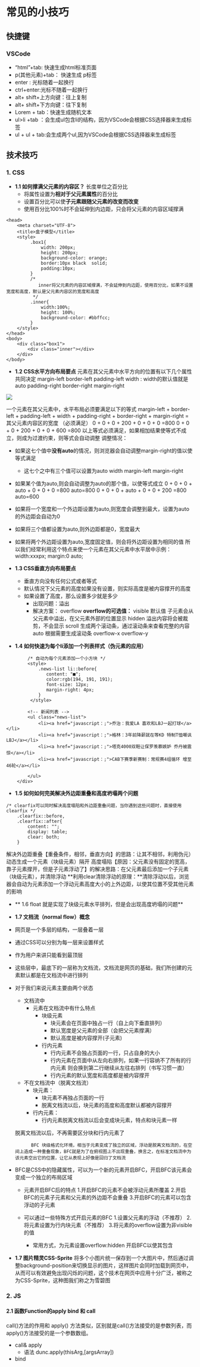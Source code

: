 # 常见的小技巧
## 快捷键
### VSCode
- “html”+tab: 快速生成html标准页面
- p(其他元素)+tab： 快速生成 p标签
- enter : 光标随着一起换行
- ctrl+enter:光标不随着一起换行
- alt+ shift+上方向键：往上复制
- alt+ shift+下方向键：往下复制
- Lorem + tab：快速生成随机文本
- ul>li +tab ：会生成ul包含li的结构，因为VSCode会根据CSS选择器来生成标签
- ul + ul + tab:会生成两个ul,因为VSCode会根据CSS选择器来生成标签

## 技术技巧
### 1. CSS
- **1.1 如何撑满父元素的内容区？**
    长度单位之百分比
    - 将属性设置为**相对于父元素属性**的百分比
    - 设置百分比可以使**子元素跟随父元素的改变而改变**
    - 使用百分比100%时不会延伸到内边距，只会将父元素的内容区域撑满
```
<head>
    <meta charset="UTF-8">
    <title>盒子模型</title>
    <style>
         .box1{
             width: 200px;
             height: 200px;
             background-color: orange;
             border:10px black  solid;
             padding:10px;
         }
         /*
            inner将父元素的内容区域撑满，不会延伸到内边距，使用百分比，如果不设置宽度和高度，默认是父元素内容区的宽度和高度
          */
         .inner{
             width:100%;
             height: 100%;
             background-color: #bbffcc;
         }
    </style>
</head>
<body>
    <div class="box1">
        <div class="inner"></div>
    </div>
</body>
```
- **1.2 CSS水平方向布局要点**
元素在其父元素中水平方向的位置有以下几个属性共同决定
        margin-left
        border-left
        padding-left
        width : width的默认值就是auto
        padding-right
        border-right
        margin-right

![](CSS/imgs/2.png)

一个元素在其父元素中，水平布局必须要满足以下的等式
margin-left + border-left + padding-left + width + padding-right + border-right + margin-right =  其父元素内容区的宽度 （必须满足）
0 + 0 + 0 + 200 + 0 + 0 + 0 =800
0 + 0 + 0 + 200 + 0 + 0 + 600 =800
以上等式必须满足，如果相加结果使等式不成立，则成为过渡约束，则等式会自动调整
 调整情况：
- 如果这七个值中**没有auto**的情况，则浏览器会自动调整margin-right的值以使等式满足
    - 这七个之中有三个值可以设置为auto
            width
            margin-left
            margin-right
- 如果某个值为auto,则会自动调整为auto的那个值，以使等式成立
        0 + 0 + 0 + auto + 0 + 0 + 0 =800    auto=800
        0 + 0 + 0 + auto + 0 + 0 + 200 =800    auto=600
- 如果将一个宽度和一个外边距设置为auto,则宽度会调整到最大，设置为auto的外边距会自动为0
- 如果将三个值都设置为auto,则外边距都是0，宽度最大
- 如果将两个外边距设置为auto,宽度固定值，则会将外边距设置为相同的值
        所以我们经常利用这个特点来使一个元素在其父元素中水平居中示例：
            width:xxxpx;
            margin:0 auto;

- **1.3 CSS垂直方向布局要点**
	- 垂直方向没有任何公式或者等式
	- 默认情况下父元素的高度如果没有设置，则实际高度是被内容撑开的高度
	- 如果设置了高度，那么设置多少就是多少
        - 出现问题：溢出
        - 解决方案： overflow
        **overflow的可选值：**
            visible 默认值 子元素会从父元素中溢出，在父元素外部的位置显示
            hidden 溢出内容将会被裁剪，不会显示
            scroll 生成两个滚动条，通过滚动条来查看完整的内容
            auto 根据需要生成滚动条
            overflow-x
            overflow-y

- **1.4 如何快速为每个li添加一个列表样式（伪元素的应用）**
```
        /* 自动为每个元素添加一个小方块 */
        <style>
            .news-list li::before{
               content: "■";
               color:rgb(194, 191, 191);
               font-size: 12px;
               margin-right: 4px;
            }
         </style>

        <!-- 新闻列表 -->
        <ul class="news-list">
            <li><a href="javascript：;">乔治：我爱LA 喜欢和LBJ一起打球</a></li>
            <li><a href="javascript：;">格林：3年前降薪就在等KD 特制T恤嘲讽LBJ</a></li>
            <li><a href="javascript：;">塔克4000双鞋让保罗羡慕嫉妒 乔丹被震惊</a></li>
            <li><a href="javascript：;">CAB下赛季新赛制：常规赛4组循环 增至46轮</a></li>

        </ul>
    </div>
```

- **1.5 如何如何完美解决外边距重叠和高度坍塌两个问题**
```
/* clearfix可以同时解决高度塌陷和外边距重叠问题，当你遇到这些问题时，直接使用clearfix */
    .clearfix::before,
    .clearfix::after{
        content: "";
        display: table;
        clear: both;
    }
```
解决外边距重叠【重叠条件，相邻，垂直方向】的思路：让其不相邻，利用伪元）动态生成一个元素（块级元素）隔开
高度塌陷【原因：父元素没有固定的宽高，靠子元素撑开，但是子元素浮动了】的解决思路：在父元素最后添加一个子元素（块级元素），并清除浮动
**利用clear清除浮动的原理：**清除浮动以后，浏览器会自动为元素添加一个浮动元素高度大小的上外边距，以使其位置不受其他元素的影响

- ** 1.6 float 就是实现了块级元素水平排列，但是会出现高度坍塌的问题**
- **1.7 文档流（normal flow）概念**
- 网页是一个多层的结构，一层叠着一层
- 通过CSS可以分别为每一层来设置样式
- 作为用户来讲只能看到最顶层
- 这些层中，最底下的一层称为文档流，文档流是网页的基础，我们所创建的元素默认都是在文档流中进行排列
- 对于我们来说元素主要由两个状态
    - 文档流中
    	- 元素在文档流中有什么特点
            - 块级元素
                - 块元素会在页面中独占一行（自上向下垂直排列）
                - 默认宽度是父元素的全部（会把父元素撑满）
                - 默认高度是被内容撑开(子元素)
            - 行内元素
                - 行内元素不会独占页面的一行，只占自身的大小
                - 行内元素在页面中从左向右排列，如果一行容纳不了所有的行内元素
                    则会换到第二行继续从左往右排列（书写习惯一直）
                - 行内元素的默认宽度和高度都是被内容撑开
    - 不在文档流中（脱离文档流）
    	- 块元素：
            - 块元素不再独占页面的一行
            - 脱离文档流以后，块元素的高度和高度默认都被内容撑开
   		- 行内元素：
        	- 行内元素脱离文档流以后会变成块元素，特点和块元素一样

    脱离文档流以后，不再需要区分块和行内元素了

            BFC 块级格式化环境，相当于元素变成了独立的区域，浮动是脱离文档流的，在空间上造成一种重叠现象，BFC就是为了在俯视图上不出现重叠，换言之，在标准文档流中为该元素空出它的位置，让它从表现上好像是回归了文档流

- BFC是CSS中的隐藏属性，可以为一个新的元素开启BFC，开启BFC该元素会变成一个独立的布局区域
    - 元素开启BFC后的特点
    1.开启BFC的元素不会被浮动元素所覆盖
    2.开启BFC的元素子元素和父元素的外边距不会重叠
    3.开启BFC的元素可以包含浮动的子元素

    - 可以通过一些特殊方式开启元素的BFC
    1.设置父元素的浮动（不推荐）
    2.将元素设置为行内块元素（不推荐）
    3.将元素的overflow设置为非visible的值
        - 常用方式，为元素设置overflow:hidden 开启BFC以使其包含
- **1.7 图片精灵CSS-Sprite**
	将多个小图片统一保存到一个大图片中，然后通过调整background-position来切换显示的图片，这样图片会同时加载到网页中，从而可以有效避免出现闪烁的问题，这个技术在网页中应用十分广泛，被称之为CSS-Sprite，这种图我们称之为雪碧图

### 2. JS
#### 2.1 函数Function的apply bind 和 call
 call()方法的作用和 apply() 方法类似，区别就是call()方法接受的是参数列表，而apply()方法接受的是一个参数数组。
 - call& apply
	- 语法 dunc.apply(thisArg,[argsArray])
 - bind


















































